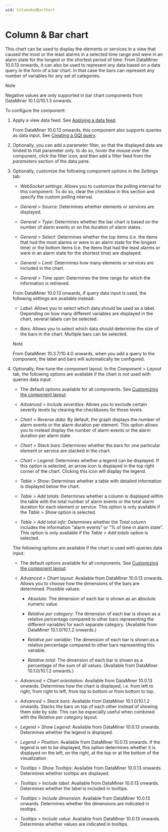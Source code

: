 ```yaml
---
uid: ColumnAndBarChart
---
```


# Column & Bar chart

This chart can be used to display the elements or services in a view that caused the most or the least alarms in a selected time range and were in an alarm state for the longest or the shortest period of time. From DataMiner 10.0.13 onwards, it can also be used to represent any data based on a data query in the form of a bar chart. In that case the bars can represent any number of variables for any set of categories.

> [!NOTE]
> Negative values are only supported in bar chart components from DataMiner 10.1.0/10.1.3 onwards.

To configure the component:

1. Apply a view data feed. See [Applying a data feed](xref:Configuring_dashboard_components#applying-a-data-feed).

   From DataMiner 10.0.13 onwards, this component also supports queries as data input. See [Creating a GQI query](xref:Creating_GQI_query).

1. Optionally, you can add a parameter filter, so that the displayed data are limited to that parameter only. to do so, hover the mouse over the component, click the filter icon, and then add a filter feed from the *parameters* section of the data pane.

1. Optionally, customize the following component options in the *Settings* tab:

   - *WebSocket settings*: Allows you to customize the polling interval for this component. To do so, clear the checkbox in this section and specify the custom polling interval.

   - *General* \> *Source*: Determines whether elements or services are displayed.

   - *General* \> *Type*: Determines whether the bar chart is based on the number of alarm events or on the duration of alarm states.

   - *General* \> *Select*: Determines whether the top items (i.e. the items that had the most alarms or were in an alarm state for the longest time) or the bottom items (i.e. the items that had the least alarms or were in an alarm state for the shortest time) are displayed.

   - *General* \> *Limit*: Determines how many elements or services are included in the chart.

   - *General* \> *Time span*: Determines the time range for which the information is retrieved.

   From DataMiner 10.0.13 onwards, if query data input is used, the following settings are available instead:

   - *Label*: Allows you to select which data should be used as a label. Depending on how many different variables are displayed in the chart, several labels can be selected.

   - *Bars*: Allows you to select which data should determine the size of the bars in the chart. Multiple bars can be selected.

   > [!NOTE]
   > From DataMiner 10.3.7/10.4.0 onwards, when you add a query to the component, the label and bars will automatically be configured. <!-- RN 36229 -->

1. Optionally, fine-tune the component layout. In the *Component* > *Layout* tab, the following options are available if the chart is not used with queries data input:

   - The default options available for all components. See [Customizing the component layout](xref:Configuring_dashboard_components#customizing-the-component-layout).

   - *Advanced* \> *Include severities*: Allows you to exclude certain severity levels by clearing the checkboxes for those levels.

   - *Chart* > *Reverse data*: By default, the graph displays the number of alarm events or the alarm duration per element. This option allows you to instead display the number of alarm events or the alarm duration per alarm state.

   - *Chart* > *Stack bars*: Determines whether the bars for one particular element or service are stacked in the chart.

   - *Chart* > *Legend*: Determines whether a legend can be displayed. If this option is selected, an arrow icon is displayed in the top right corner of the chart. Clicking this icon will display the legend.

   - *Table* > *Show*: Determines whether a table with detailed information is displayed below the chart.

   - *Table* > *Add totals*: Determines whether a column is displayed within the table with the total number of alarm events or the total alarm duration for each element or service. This option is only available if the *Table* > *Show* option is selected.

   - *Table* > *Add total info*: Determines whether the *Total* column includes the information “alarm events” or “% of time in alarm state”. This option is only available if the *Table* > *Add totals* option is selected.

   The following options are available if the chart is used with queries data input:

   - The default options available for all components. See [Customizing the component layout](xref:Configuring_dashboard_components#customizing-the-component-layout).

   - *Advanced \> Chart layout*: Available from DataMiner 10.0.13 onwards. Allows you to choose how the dimensions of the bars are determined. Possible values:

     - *Absolute*: The dimension of each bar is shown as an absolute numeric value.

     - *Relative per category*: The dimension of each bar is shown as a relative percentage compared to other bars representing the different variables for each separate category. (Available from DataMiner 10.1.0/10.1.2 onwards.)

     - *Relative per variable:* The dimension of each bar is shown as a relative percentage compared to other bars representing this variable.

     - *Relative total*: The dimension of each bar is shown as a percentage of the sum of all values. (Available from DataMiner 10.1.0/10.1.2 onwards.)

   - *Advanced \> Chart orientation*: Available from DataMiner 10.0.13 onwards. Determines how the chart is displayed, i.e. from left to right, from right to left, from top to bottom or from bottom to top.

   - *Advanced* \> *Stack bars:* Available from DataMiner 10.1.0/10.1.2 onwards. Stacks the bars on top of each other instead of showing them side by side. This can be especially useful when combined with the *Relative per category* layout.

   - *Legend \> Show Legend*: Available from DataMiner 10.0.13 onwards. Determines whether the legend is displayed.

   - *Legend \> Position*: Available from DataMiner 10.0.13 onwards. If the legend is set to be displayed, this option determines whether it is displayed on the left, on the right, at the top or at the bottom of the visualization.

   - *Tooltips* > *Show Tooltips*: Available from DataMiner 10.0.13 onwards. Determines whether tooltips are displayed.

   - *Tooltips* > *Include label*: Available from DataMiner 10.0.13 onwards. Determines whether the label is included in tooltips.

   - *Tooltips* > *Include dimension*: Available from DataMiner 10.0.13 onwards. Determines whether the dimensions are indicated in tooltips.

   - *Tooltips* > *Include value*: Available from DataMiner 10.0.13 onwards. Determines whether values are indicated in tooltips.
